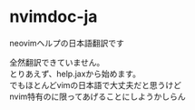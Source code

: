 # nvimdoc-ja
neovimヘルプの日本語翻訳です

全然翻訳できていません。<br>
とりあえず、help.jaxから始めます。<br>
でもほとんどvimの日本語で大丈夫だと思うけど<br>
nvim特有のに限ってあげることにしようかしらん
